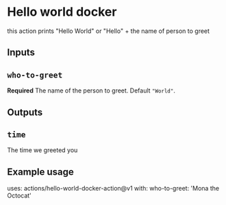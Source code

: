 # Hello world docker 

this action prints "Hello World" or "Hello" + the name of person to greet 

## Inputs

## `who-to-greet`
**Required** The name of the person to greet. Default `"World"`.

## Outputs

## `time` 

The time we greeted you 

## Example usage 
uses: actions/hello-world-docker-action@v1 
with:
    who-to-greet: 'Mona the Octocat'
                                                
